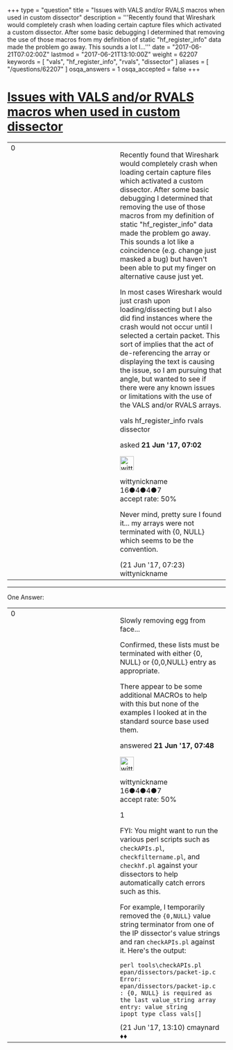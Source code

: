 +++
type = "question"
title = "Issues with VALS and/or RVALS macros when used in custom dissector"
description = '''Recently found that Wireshark would completely crash when loading certain capture files which activated a custom dissector. After some basic debugging I determined that removing the use of those macros from my definition of static &quot;hf_register_info&quot; data made the problem go away. This sounds a lot l...'''
date = "2017-06-21T07:02:00Z"
lastmod = "2017-06-21T13:10:00Z"
weight = 62207
keywords = [ "vals", "hf_register_info", "rvals", "dissector" ]
aliases = [ "/questions/62207" ]
osqa_answers = 1
osqa_accepted = false
+++

<div class="headNormal">

# [Issues with VALS and/or RVALS macros when used in custom dissector](/questions/62207/issues-with-vals-andor-rvals-macros-when-used-in-custom-dissector)

</div>

<div id="main-body">

<div id="askform">

<table id="question-table" style="width:100%;"><colgroup><col style="width: 50%" /><col style="width: 50%" /></colgroup><tbody><tr class="odd"><td style="width: 30px; vertical-align: top"><div class="vote-buttons"><span id="post-62207-upvote" class="ajax-command post-vote up" rel="nofollow" title="I like this post (click again to cancel)"> </span><div id="post-62207-score" class="post-score" title="current number of votes">0</div><span id="post-62207-downvote" class="ajax-command post-vote down" rel="nofollow" title="I dont like this post (click again to cancel)"> </span> <span id="favorite-mark" class="ajax-command favorite-mark" rel="nofollow" title="mark/unmark this question as favorite (click again to cancel)"> </span><div id="favorite-count" class="favorite-count"></div></div></td><td><div id="item-right"><div class="question-body"><p>Recently found that Wireshark would completely crash when loading certain capture files which activated a custom dissector. After some basic debugging I determined that removing the use of those macros from my definition of static "hf_register_info" data made the problem go away. This sounds a lot like a coincidence (e.g. change just masked a bug) but haven't been able to put my finger on alternative cause just yet.</p><p>In most cases Wireshark would just crash upon loading/dissecting but I also did find instances where the crash would not occur until I selected a certain packet. This sort of implies that the act of de-referencing the array or displaying the text is causing the issue, so I am pursuing that angle, but wanted to see if there were any known issues or limitations with the use of the VALS and/or RVALS arrays.</p></div><div id="question-tags" class="tags-container tags"><span class="post-tag tag-link-vals" rel="tag" title="see questions tagged &#39;vals&#39;">vals</span> <span class="post-tag tag-link-hf_register_info" rel="tag" title="see questions tagged &#39;hf_register_info&#39;">hf_register_info</span> <span class="post-tag tag-link-rvals" rel="tag" title="see questions tagged &#39;rvals&#39;">rvals</span> <span class="post-tag tag-link-dissector" rel="tag" title="see questions tagged &#39;dissector&#39;">dissector</span></div><div id="question-controls" class="post-controls"></div><div class="post-update-info-container"><div class="post-update-info post-update-info-user"><p>asked <strong>21 Jun '17, 07:02</strong></p><img src="https://secure.gravatar.com/avatar/f5a6a32440657fdf63b9db18f3922c70?s=32&amp;d=identicon&amp;r=g" class="gravatar" width="32" height="32" alt="wittynickname&#39;s gravatar image" /><p><span>wittynickname</span><br />
<span class="score" title="16 reputation points">16</span><span title="4 badges"><span class="badge1">●</span><span class="badgecount">4</span></span><span title="4 badges"><span class="silver">●</span><span class="badgecount">4</span></span><span title="7 badges"><span class="bronze">●</span><span class="badgecount">7</span></span><br />
<span class="accept_rate" title="Rate of the user&#39;s accepted answers">accept rate:</span> <span title="wittynickname has one accepted answer">50%</span></p></div></div><div id="comments-container-62207" class="comments-container"><span id="62209"></span><div id="comment-62209" class="comment"><div id="post-62209-score" class="comment-score"></div><div class="comment-text"><p>Never mind, pretty sure I found it... my arrays were not terminated with {0, NULL} which seems to be the convention.</p></div><div id="comment-62209-info" class="comment-info"><span class="comment-age">(21 Jun '17, 07:23)</span> <span class="comment-user userinfo">wittynickname</span></div></div></div><div id="comment-tools-62207" class="comment-tools"></div><div class="clear"></div><div id="comment-62207-form-container" class="comment-form-container"></div><div class="clear"></div></div></td></tr></tbody></table>

------------------------------------------------------------------------

<div class="tabBar">

<span id="sort-top"></span>

<div class="headQuestions">

One Answer:

</div>

</div>

<span id="62210"></span>

<div id="answer-container-62210" class="answer accepted-answer answered-by-owner">

<table style="width:100%;"><colgroup><col style="width: 50%" /><col style="width: 50%" /></colgroup><tbody><tr class="odd"><td style="width: 30px; vertical-align: top"><div class="vote-buttons"><span id="post-62210-upvote" class="ajax-command post-vote up" rel="nofollow" title="I like this post (click again to cancel)"> </span><div id="post-62210-score" class="post-score" title="current number of votes">0</div><span id="post-62210-downvote" class="ajax-command post-vote down" rel="nofollow" title="I dont like this post (click again to cancel)"> </span> <span class="accept-answer on" rel="nofollow" title="wittynickname has selected this answer as the correct answer"> </span></div></td><td><div class="item-right"><div class="answer-body"><p>Slowly removing egg from face...</p><p>Confirmed, these lists must be terminated with either {0, NULL} or {0,0,NULL} entry as appropriate.</p><p>There appear to be some additional MACROs to help with this but none of the examples I looked at in the standard source base used them.</p></div><div class="answer-controls post-controls"></div><div class="post-update-info-container"><div class="post-update-info post-update-info-user"><p>answered <strong>21 Jun '17, 07:48</strong></p><img src="https://secure.gravatar.com/avatar/f5a6a32440657fdf63b9db18f3922c70?s=32&amp;d=identicon&amp;r=g" class="gravatar" width="32" height="32" alt="wittynickname&#39;s gravatar image" /><p><span>wittynickname</span><br />
<span class="score" title="16 reputation points">16</span><span title="4 badges"><span class="badge1">●</span><span class="badgecount">4</span></span><span title="4 badges"><span class="silver">●</span><span class="badgecount">4</span></span><span title="7 badges"><span class="bronze">●</span><span class="badgecount">7</span></span><br />
<span class="accept_rate" title="Rate of the user&#39;s accepted answers">accept rate:</span> <span title="wittynickname has one accepted answer">50%</span></p></div></div><div id="comments-container-62210" class="comments-container"><span id="62219"></span><div id="comment-62219" class="comment"><div id="post-62219-score" class="comment-score">1</div><div class="comment-text"><p>FYI: You might want to run the various perl scripts such as <code>checkAPIs.pl</code>, <code>checkfiltername.pl</code>, and <code>checkhf.pl</code> against your dissectors to help automatically catch errors such as this.</p><p>For example, I temporarily removed the <code>{0,NULL}</code> value string terminator from one of the IP dissector's value strings and ran <code>checkAPIs.pl</code> against it. Here's the output:</p><pre><code>perl tools\checkAPIs.pl epan/dissectors/packet-ip.c
Error: epan/dissectors/packet-ip.c        : {0, NULL} is required as the last value_string array entry: value_string ipopt_type_class_vals[]</code></pre></div><div id="comment-62219-info" class="comment-info"><span class="comment-age">(21 Jun '17, 13:10)</span> <span class="comment-user userinfo">cmaynard ♦♦</span></div></div></div><div id="comment-tools-62210" class="comment-tools"></div><div class="clear"></div><div id="comment-62210-form-container" class="comment-form-container"></div><div class="clear"></div></div></td></tr></tbody></table>

</div>

<div class="paginator-container-left">

</div>

</div>

</div>

